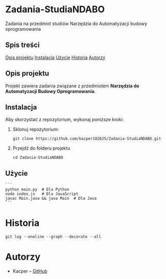 # Zadania-StudiaNDABO
Zadania na przedmiot studiów Narzędzia do Automatyzacji budowy oprogramowania

## Spis treści
[Opis projektu](#opis-projektu)
[Instalacja](#instalacja)
[Użycie](#użycie)
[Historia](#historia)
[Autorzy](Autorzy)


## Opis projektu
Projekt zawiera zadania związane z przedmiotem **Narzędzia do Automatyzacji Budowy Oprogramowania**.

## Instalacja
Aby skorzystać z repozytorium, wykonaj poniższe kroki:
1. Sklonuj repozytorium:
   ```
   git clone https://github.com/kacper102625/Zadania-StudiaNDABO.git
   ```
2. Przejdź do folderu projektu
    ```
    cd Zadania-StudiaNDABO
    ```
## Użycie
    ```
    python main.py  # Dla Python
    node index.js   # Dla JavaScript
    javac Main.java && java Main  # Dla Java
    ```
# Historia
    git log --oneline --graph --decorate --all

# Autorzy
- Kacper – [GitHub](https://github.com/kacper102625)

